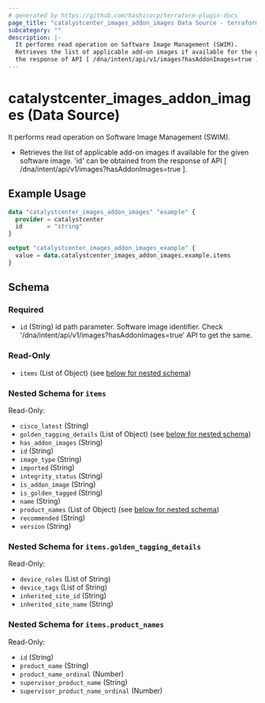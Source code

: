 ```yaml
---
# generated by https://github.com/hashicorp/terraform-plugin-docs
page_title: "catalystcenter_images_addon_images Data Source - terraform-provider-catalystcenter"
subcategory: ""
description: |-
  It performs read operation on Software Image Management (SWIM).
  Retrieves the list of applicable add-on images if available for the given software image. 'id' can be obtained from
  the response of API [ /dna/intent/api/v1/images?hasAddonImages=true ].
---
```


# catalystcenter_images_addon_images (Data Source)

It performs read operation on Software Image Management (SWIM).

- Retrieves the list of applicable add-on images if available for the given software image. 'id' can be obtained from
the response of API [ /dna/intent/api/v1/images?hasAddonImages=true ].

## Example Usage

```terraform
data "catalystcenter_images_addon_images" "example" {
  provider = catalystcenter
  id       = "string"
}

output "catalystcenter_images_addon_images_example" {
  value = data.catalystcenter_images_addon_images.example.items
}
```

<!-- schema generated by tfplugindocs -->
## Schema

### Required

- `id` (String) id path parameter. Software image identifier. Check '/dna/intent/api/v1/images?hasAddonImages=true' API to get the same.

### Read-Only

- `items` (List of Object) (see [below for nested schema](#nestedatt--items))

<a id="nestedatt--items"></a>
### Nested Schema for `items`

Read-Only:

- `cisco_latest` (String)
- `golden_tagging_details` (List of Object) (see [below for nested schema](#nestedobjatt--items--golden_tagging_details))
- `has_addon_images` (String)
- `id` (String)
- `image_type` (String)
- `imported` (String)
- `integrity_status` (String)
- `is_addon_image` (String)
- `is_golden_tagged` (String)
- `name` (String)
- `product_names` (List of Object) (see [below for nested schema](#nestedobjatt--items--product_names))
- `recommended` (String)
- `version` (String)

<a id="nestedobjatt--items--golden_tagging_details"></a>
### Nested Schema for `items.golden_tagging_details`

Read-Only:

- `device_roles` (List of String)
- `device_tags` (List of String)
- `inherited_site_id` (String)
- `inherited_site_name` (String)


<a id="nestedobjatt--items--product_names"></a>
### Nested Schema for `items.product_names`

Read-Only:

- `id` (String)
- `product_name` (String)
- `product_name_ordinal` (Number)
- `supervisor_product_name` (String)
- `supervisor_product_name_ordinal` (Number)
